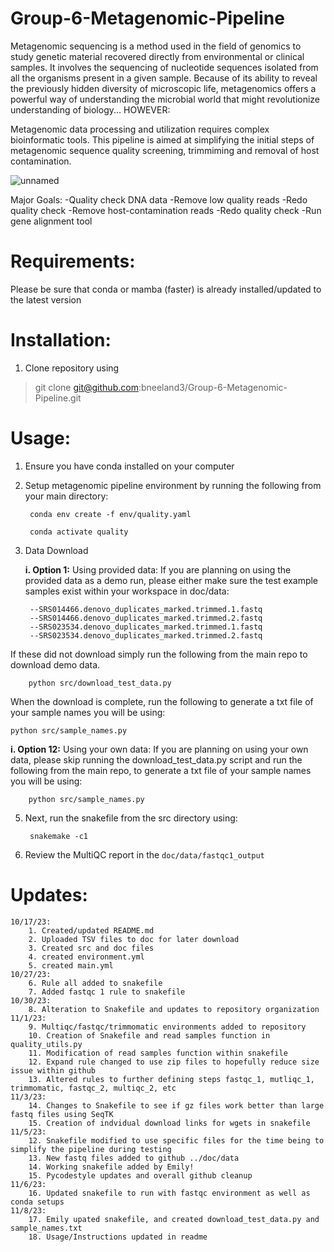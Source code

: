 # Group-6-Metagenomic-Pipeline

Metagenomic sequencing is a method used in the field of genomics to study genetic material recovered directly from environmental or clinical samples. It involves the sequencing of nucleotide sequences isolated from all the organisms present in a given sample. Because of its ability to reveal the previously hidden diversity of microscopic life, metagenomics offers a powerful way of understanding the microbial world that might revolutionize understanding of biology... HOWEVER:

Metagenomic data processing and utilization requires complex bioinformatic tools. This pipeline is aimed at simplifying the initial steps of metagenomic sequence quality screening, trimmiming and removal of host contamination. 

![unnamed](https://github.com/bneeland3/Group-6-Metagenomic-Pipeline/assets/104112036/be4737fa-e19a-4a93-bad9-16e3ada7e0ae)

Major Goals: 
    -Quality check DNA data 
    -Remove low quality reads 
    -Redo quality check
    -Remove host-contamination reads
    -Redo quality check
    -Run gene alignment tool

# Requirements:
  Please be sure that conda or mamba (faster) is already installed/updated to the latest version

# Installation:
1. Clone repository using
> git clone git@github.com:bneeland3/Group-6-Metagenomic-Pipeline.git

# Usage:
1. Ensure you have conda installed on your computer

2. Setup metagenomic pipeline environment by running the following from your main directory:

        conda env create -f env/quality.yaml

        conda activate quality

3. Data Download

   **i. Option 1:** Using provided data:
If you are planning on using the provided data as a demo run, please either make sure the test example samples exist within your workspace in doc/data:

        --SRS014466.denovo_duplicates_marked.trimmed.1.fastq
        --SRS014466.denovo_duplicates_marked.trimmed.2.fastq
        --SRS023534.denovo_duplicates_marked.trimmed.1.fastq
        --SRS023534.denovo_duplicates_marked.trimmed.2.fastq
    
If these did not download simply run the following from the main repo to download demo data. 

        python src/download_test_data.py
When the download is complete, run the following to generate a txt file of your sample names you will be using:

    python src/sample_names.py

   **i. Option 12:** Using your own data:
If you are planning on using your own data, please skip running the download_test_data.py script and run the following from the main repo, to generate a txt file of your sample names you will be using:

        python src/sample_names.py 

5. Next, run the snakefile from the src directory using:

        snakemake -c1

5. Review the MultiQC report in the `doc/data/fastqc1_output`


# Updates:
    10/17/23: 
        1. Created/updated README.md
        2. Uploaded TSV files to doc for later download
        3. Created src and doc files
        4. created environment.yml 
        5. created main.yml
    10/27/23:
        6. Rule all added to snakefile
        7. Added fastqc 1 rule to snakefile
    10/30/23:
        8. Alteration to Snakefile and updates to repository organization
    11/1/23:
        9. Multiqc/fastqc/trimmomatic environments added to repository
        10. Creation of Snakefile and read samples function in quality_utils.py
        11. Modification of read samples function within snakefile
        12. Expand rule changed to use zip files to hopefully reduce size issue within github
        13. Altered rules to further defining steps fastqc_1, mutliqc_1, trimmomatic, fastqc_2, multiqc_2, etc
    11/3/23:
        14. Changes to Snakefile to see if gz files work better than large fastq files using SeqTK
        15. Creation of indvidual download links for wgets in snakefile
    11/5/23:
        12. Snakefile modified to use specific files for the time being to simplify the pipeline during testing
        13. New fastq files added to github ../doc/data
        14. Working snakefile added by Emily!
        15. Pycodestyle updates and overall github cleanup
    11/6/23:
        16. Updated snakefile to run with fastqc environment as well as conda setups
    11/8/23:
        17. Emily upated snakefile, and created download_test_data.py and sample_names.txt
        18. Usage/Instructions updated in readme

